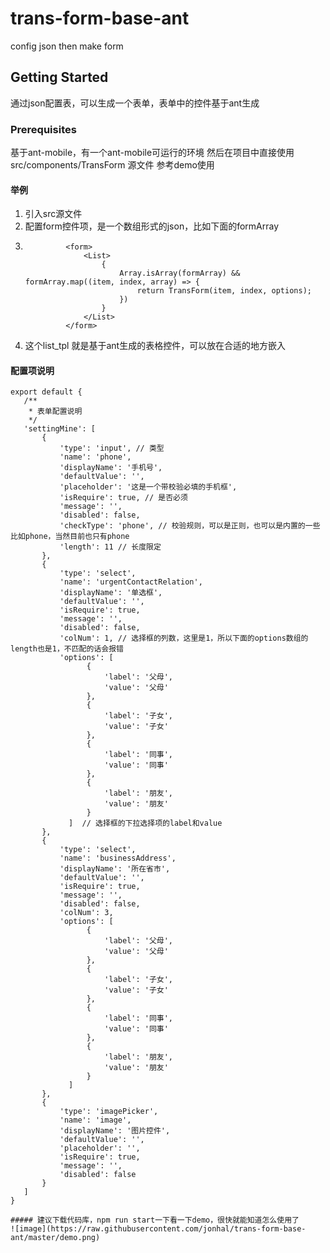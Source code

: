 # trans-form-base-ant
config json then make form 

## Getting Started

通过json配置表，可以生成一个表单，表单中的控件基于ant生成

### Prerequisites
基于ant-mobile，有一个ant-mobile可运行的环境
然后在项目中直接使用src/components/TransForm 源文件 参考demo使用

#### 举例
1. 引入src源文件
2. 配置form控件项，是一个数组形式的json，比如下面的formArray
3. ```        let list_tpl =
            <form>
                <List>
                    {
                        Array.isArray(formArray) && formArray.map((item, index, array) => {
                            return TransForm(item, index, options);
                        })
                    }
                </List>
            </form>
 4. 这个list_tpl 就是基于ant生成的表格控件，可以放在合适的地方嵌入
 
 #### 配置项说明
 ```
 export default {
    /**
     * 表单配置说明
     */
    'settingMine': [
        {
            'type': 'input', // 类型
            'name': 'phone', 
            'displayName': '手机号', 
            'defaultValue': '',
            'placeholder': '这是一个带校验必填的手机框',
            'isRequire': true, // 是否必须
            'message': '',
            'disabled': false,
            'checkType': 'phone', // 校验规则，可以是正则，也可以是内置的一些比如phone，当然目前也只有phone
            'length': 11 // 长度限定
        },
        {
            'type': 'select',
            'name': 'urgentContactRelation',
            'displayName': '单选框',
            'defaultValue': '',
            'isRequire': true,
            'message': '',
            'disabled': false,
            'colNum': 1, // 选择框的列数，这里是1，所以下面的options数组的length也是1，不匹配的话会报错
            'options': [
                  {
                      'label': '父母',
                      'value': '父母'
                  },
                  {
                      'label': '子女',
                      'value': '子女'
                  },
                  {
                      'label': '同事',
                      'value': '同事'
                  },
                  {
                      'label': '朋友',
                      'value': '朋友'
                  }
              ]  // 选择框的下拉选择项的label和value
        },
        {
            'type': 'select',
            'name': 'businessAddress',
            'displayName': '所在省市',
            'defaultValue': '',
            'isRequire': true,
            'message': '',
            'disabled': false,
            'colNum': 3,
            'options': [
                  {
                      'label': '父母',
                      'value': '父母'
                  },
                  {
                      'label': '子女',
                      'value': '子女'
                  },
                  {
                      'label': '同事',
                      'value': '同事'
                  },
                  {
                      'label': '朋友',
                      'value': '朋友'
                  }
              ]
        },
        {
            'type': 'imagePicker',
            'name': 'image',
            'displayName': '图片控件',
            'defaultValue': '',
            'placeholder': '',
            'isRequire': true,
            'message': '',
            'disabled': false
        }
    ]
}

##### 建议下载代码库，npm run start一下看一下demo，很快就能知道怎么使用了
![image](https://raw.githubusercontent.com/jonhal/trans-form-base-ant/master/demo.png)


